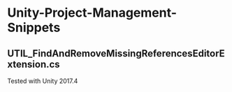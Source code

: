 # Unity-Project-Management-Snippets

## UTIL_FindAndRemoveMissingReferencesEditorExtension.cs

Tested with Unity 2017.4